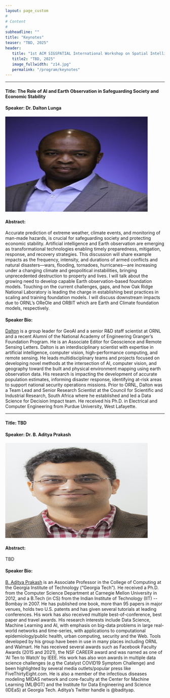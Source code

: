 ```yaml
---
layout: page_custom
#
# Content
#
subheadline: ""
title: "Keynotes"
teaser: "TBD, 2025"
header:
   title: "1st ACM SIGSPATIAL International Workshop on Spatial Intelligence for Smart and Connected Communities"
   title2: "TBD, 2025"
   image_fullwidth: "z14.jpg"
   permalink: "/program/keynotes"
---
```

  
<style type="text/css">
	.image-left {
		display: block;
		margin-left: auto;
		margin-right: 10px;
		float: left;
	}
</style> 

---------------------------------------
<a id="talk1"> </a> 
  
#### Title: The Role of AI and Earth Observation in Safeguarding Society and Economic Stability

#### Speaker: Dr. Dalton Lunga    
<img src="./images/dlunga_bio_pic.jpg" width="450" height="300" />

#### Abstract:    
Accurate prediction of extreme weather, climate events, and monitoring of man-made hazards, is crucial for safeguarding society and protecting economic stability. Artificial intelligence and Earth observation are emerging as transformational technologies enabling timely preparedness, mitigation, response, and recovery strategies. This discussion will share example impacts as the frequency, intensity, and durations of armed conflicts and natural disasters—wars, flooding, tornadoes, hurricanes—are increasing under a changing climate and geopolitical instabilities, bringing unprecedented destruction to property and lives. I will talk about the growing need to develop capable Earth observation-based foundation models. Touching on the current challenges, gaps, and how Oak Ridge National Laboratory is leading the charge in establishing best practices in scaling and training foundation models. I will discuss downstream impacts due to ORNL’s OReOle and ORBIT which are Earth and Climate foundation models, respectively.

#### Speaker Bio: 
<a href="https://www.ornl.gov/staff-profile/dalton-d-lunga">Dalton</a> is a group leader for GeoAI and a senior R&D staff scientist at ORNL and a recent Alumni of the National Academy of Engineering Granger’s Foundation Program.  He is an Associate Editor for Geoscience and Remote Sensing Letters. Dalton is an interdisciplinary scientist with expertise in artificial intelligence, computer vision, high-performance computing, and remote sensing. He leads multidisciplinary teams and projects focused on developing novel methods at the intersection of AI, computer vision, and geography toward the built and physical environment mapping using earth observation data. His research is impacting the development of accurate population estimates, informing disaster response, identifying at-risk areas to support national security operations missions. Prior to ORNL, Dalton was a Team Lead and Senior Research Scientist at the Council for Scientific and Industrial Research, South Africa where he established and led a Data Science for Decision Impact team. He received his Ph.D. in Electrical and Computer Engineering from Purdue University, West Lafayette.

-----------------------------------------------
<a id="talk2"> </a>
#### Title: TBD

#### Speaker: Dr. B. Aditya Prakash
<img src="./images/badityap-portrait-new.jpg" width="450" height="300" />

#### Abstract:
TBD

#### Speaker Bio:
<a href="https://faculty.cc.gatech.edu/~badityap/">B. Aditya Prakash</a> is an Associate Professor in the College of Computing at the Georgia Institute of Technology (“Georgia Tech”). He received a Ph.D. from the Computer Science Department at Carnegie Mellon University in 2012, and a B.Tech (in CS) from the Indian Institute of Technology (IIT) -- Bombay in 2007. He has published one book, more than 95 papers in major venues, holds two U.S. patents and has given several tutorials at leading conferences. His work has also received multiple best-of-conference, best paper and travel awards. His research interests include Data Science, Machine Learning and AI, with emphasis on big-data problems in large real-world networks and time-series, with applications to computational epidemiology/public health, urban computing, security and the Web. Tools developed by his group have been in use in many places including ORNL and Walmart. He has received several awards such as Facebook Faculty Awards (2015 and 2021), the NSF CAREER award and was named as one of ‘AI Ten to Watch’ by IEEE. His work has also won awards in multiple data science challenges (e.g the Catalyst COVID19 Symptom Challenge) and been highlighted by several media outlets/popular press like FiveThirtyEight.com. He is also a member of the infectious diseases modeling MIDAS network and core-faculty at the Center for Machine Learning (ML@GT) and the Institute for Data Engineering and Science (IDEaS) at Georgia Tech. Aditya’s Twitter handle is @badityap. 







